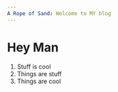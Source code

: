 ```yaml
---
A Rope of Sand: Welcome to MY blog
---
```


# Hey Man
1. Stuff is cool
2. Things are stuff
3. Things are cool
